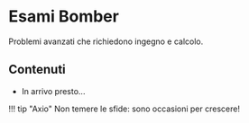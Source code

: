 # Esami Bomber

Problemi avanzati che richiedono ingegno e calcolo.

## Contenuti

- In arrivo presto...

!!! tip "Axio"
    Non temere le sfide: sono occasioni per crescere!
